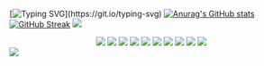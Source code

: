 [![Typing SVG](https://readme-typing-svg.demolab.com?font=Fira+Code&pause=1000&center=true&vCenter=true&multiline=true&random=false&width=435&height=100&lines=Hi!+I'm+Taewoo+Kim+;I'm+studying+SpringBoot+and+Unity.)](https://git.io/typing-svg)
[![Anurag's GitHub stats](https://github-readme-stats.vercel.app/api?username=taeng0720)](https://github.com/anuraghazra/github-readme-stats)
[![GitHub Streak](https://streak-stats.demolab.com?user=taeng0720&theme=dark&border_radius=2&date_format=M%20j%5B%2C%20Y%5D)](https://git.io/streak-stats)
<img src="https://capsule-render.vercel.app/api?type=waving&color=BDBDC8&height=150&section=header" />

<div align="center">
    <img src="https://img.shields.io/badge/C%23-239120?style=for-the-badge&logo=c-sharp&logoColor=white" />
    <img src="https://img.shields.io/badge/HTML-239120?style=for-the-badge&logo=html5&logoColor=white" />
    <img src="https://img.shields.io/badge/CSS-239120?style=for-the-badge&logo=css3&logoColor=white" />
    <img src="https://img.shields.io/badge/JavaScript-F7DF1E?style=for-the-badge&logo=JavaScript&logoColor=white" />
    <img src="https://img.shields.io/badge/Java-ED8B00?style=for-the-badge&logo=openjdk&logoColor=white" />
    <img src="https://img.shields.io/badge/C%2B%2B-00599C?style=for-the-badge&logo=c%2B%2B&logoColor=white" />
    <img src="https://img.shields.io/badge/C-00599C?style=for-the-badge&logo=c&logoColor=white" />
    <img src="https://img.shields.io/badge/MySQL-00000F?style=for-the-badge&logo=mysql&logoColor=white" />
    <img src="https://img.shields.io/badge/Unity-100000?style=for-the-badge&logo=unity&logoColor=white" />
    <img src="https://img.shields.io/badge/Spring-6DB33F?style=for-the-badge&logo=spring&logoColor=white" />
</div>
<img src="https://capsule-render.vercel.app/api?type=waving&color=BDBDC8&height=150&section=footer" />
